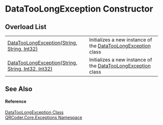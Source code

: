# DataTooLongException Constructor


## Overload List
<table>
<tr>
<td><a href="M_QRCoder_Core_Exceptions_DataTooLongException__ctor.md">DataTooLongException(String, String, Int32)</a></td>
<td>Initializes a new instance of the <a href="T_QRCoder_Core_Exceptions_DataTooLongException.md">DataTooLongException</a> class</td></tr>
<tr>
<td><a href="M_QRCoder_Core_Exceptions_DataTooLongException__ctor_1.md">DataTooLongException(String, String, Int32, Int32)</a></td>
<td>Initializes a new instance of the <a href="T_QRCoder_Core_Exceptions_DataTooLongException.md">DataTooLongException</a> class</td></tr>
</table>

## See Also


#### Reference
<a href="T_QRCoder_Core_Exceptions_DataTooLongException.md">DataTooLongException Class</a>  
<a href="N_QRCoder_Core_Exceptions.md">QRCoder.Core.Exceptions Namespace</a>  
